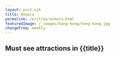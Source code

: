 ```yaml
---
layout: post.njk
title: Asmara
permalink: /eritrea/asmara.html
featuredImage: /_images/hong-kong/hong-kong.jpg
changeFreq: weekly
---
```

## Must see attractions in {{title}}
